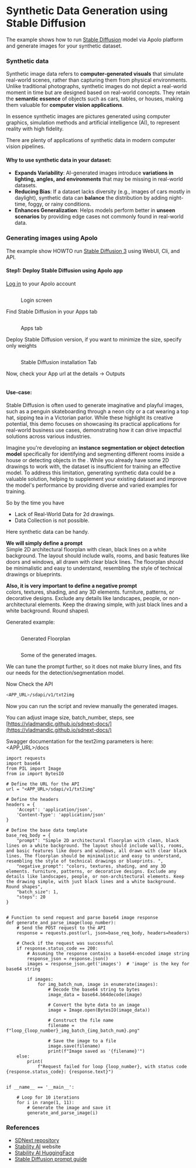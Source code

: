 # Synthetic Data Generation using Stable Diffusion

The example shows how to run [Stable Diffusion](https://huggingface.co/stabilityai/stable-diffusion-3-medium) model via Apolo platform and generate images for your synthetic dataset.&#x20;

### Synthetic data

Synthetic image data refers to **computer-generated visuals** that simulate real-world scenes, rather than capturing them from physical environments. Unlike traditional photographs, synthetic images do not depict a real-world moment in time but are designed based on real-world concepts. They retain the **semantic essence** of objects such as cars, tables, or houses, making them valuable for **computer vision applications**.

In essence synthetic images are pictures generated using computer graphics, simulation methods and artificial intelligence (AI), to represent reality with high fidelity.

There are plenty of applications of synthetic data in modern computer vision pipelines.

#### Why to use synthetic data in your dataset:

* **Expands Variability**: AI-generated images introduce **variations in lighting, angles, and environments** that may be missing in real-world datasets.
* **Reducing Bias**: If a dataset lacks diversity (e.g., images of cars mostly in daylight), synthetic data can **balance** the distribution by adding night-time, foggy, or rainy conditions.
* **Enhances Generalization**: Helps models perform better in **unseen scenarios** by providing edge cases not commonly found in real-world data.

### Generating images using Apolo

The example show HOWTO run [Stable Diffusion 3](https://huggingface.co/stabilityai/stable-diffusion-3-medium/tree/main) using WebUI, Cli, and API.

#### Step1: Deploy Stable Diffusion using Apolo app

[Log in](https://console.apolo.us/auth) to your Apolo account

<figure><img src="../.gitbook/assets/image (33).png" alt=""><figcaption><p>Login screen</p></figcaption></figure>

Find Stable Diffusion in your Apps tab

<figure><img src="../.gitbook/assets/image (35).png" alt=""><figcaption><p>Apps tab</p></figcaption></figure>

Deploy Stable Diffusion version, if you want to minimize the size, specify only weights

<figure><img src="../.gitbook/assets/image (9).png" alt=""><figcaption><p>Stable Diffusion installation Tab</p></figcaption></figure>

Now, check your App url at the details -> Outputs

<figure><img src="../.gitbook/assets/image (23).png" alt=""><figcaption></figcaption></figure>

#### Use-case:&#x20;

Stable Diffusion is often used to generate imaginative and playful images, such as a penguin skateboarding through a neon city or a cat wearing a top hat, sipping tea in a Victorian parlor. While these highlight its creative potential, this demo focuses on showcasing its practical applications for real-world business use cases, demonstrating how it can drive impactful solutions across various industries.

Imagine you're developing an **instance segmentation or object detection model** specifically for identifying and segmenting different rooms inside a house or detecting objects in the . While you already have some 2D drawings to work with, the dataset is insufficient for training an effective model. To address this limitation, generating synthetic data could be a valuable solution, helping to supplement your existing dataset and improve the model's performance by providing diverse and varied examples for training.

So by the time you have

* Lack of Real-World Data for 2d drawings.
* Data Collection is not possible.

Here synthetic data can be handy.

**We will simply define a prompt** \
Simple 2D architectural floorplan with clean, black lines on a white background. The layout should include walls, rooms, and basic features like doors and windows, all drawn with clear black lines. The floorplan should be minimalistic and easy to understand, resembling the style of technical drawings or blueprints.

**Also, it is very important to define a negative prompt**\
colors, textures, shading, and any 3D elements. furniture, patterns, or decorative designs. Exclude any details like landscapes, people, or non-architectural elements. Keep the drawing simple, with just black lines and a white background. Round shapes\


Generated example:

<figure><img src="../.gitbook/assets/image (16).png" alt=""><figcaption><p>Generated Floorplan</p></figcaption></figure>

<figure><img src="../.gitbook/assets/image (17).png" alt=""><figcaption><p>Some of the generated images.</p></figcaption></figure>

We can tune the prompt further, so it does not make blurry lines, and fits our needs for the detection/segmentation model.

Now Check the API&#x20;

```bash
<APP_URL>/sdapi/v1/txt2img
```

Now you can run the script and review manually the generated images.

You can adjust image size, batch\_number, steps, see [https://vladmandic.github.io/sdnext-docs/](https://vladmandic.github.io/sdnext-docs/)

Swagger documentation for the text2img parameters is here:\
\<APP\_URL>/docs

```
import requests
import base64
from PIL import Image
from io import BytesIO

# Define the URL for the API
url = "<APP_URL>/sdapi/v1/txt2img"

# Define the headers
headers = {
    'Accept': 'application/json',
    'Content-Type': 'application/json'
}

# Define the base data template
base_req_body = {
    "prompt": "Simple 2D architectural floorplan with clean, black lines on a white background. The layout should include walls, rooms, and basic features like doors and windows, all drawn with clear black lines. The floorplan should be minimalistic and easy to understand, resembling the style of technical drawings or blueprints. ",
    "negative_prompt": "colors, textures, shading, and any 3D elements. furniture, patterns, or decorative designs. Exclude any details like landscapes, people, or non-architectural elements. Keep the drawing simple, with just black lines and a white background. Round shapes",
    "batch_size": 1,
    "steps": 20
}


# Function to send request and parse base64 image response
def generate_and_parse_image(loop_number):
    # Send the POST request to the API
    response = requests.post(url, json=base_req_body, headers=headers)

    # Check if the request was successful
    if response.status_code == 200:
        # Assuming the response contains a base64-encoded image string
        response_json = response.json()
        images = response_json.get('images')  # 'image' is the key for base64 string

        if images:
            for img_batch_num, image in enumerate(images):
                # Decode the base64 string to bytes
                image_data = base64.b64decode(image)

                # Convert the byte data to an image
                image = Image.open(BytesIO(image_data))

                # Construct the file name
                filename = f"loop_{loop_number}_img_batch_{img_batch_num}.png"

                # Save the image to a file
                image.save(filename)
                print(f"Image saved as '{filename}'")
    else:
        print(
            f"Request failed for loop {loop_number}, with status code {response.status_code}: {response.text}")


if __name__ == '__main__':

    # Loop for 10 iterations
    for i in range(1, 11):
        # Generate the image and save it
        generate_and_parse_image(i)

```

### References

* [SDNext repository](https://github.com/neuro-inc/sdnext)
* [Stability AI](https://stability.ai/) website
* [Stability AI HuggingFace](https://huggingface.co/stabilityai)
* [Stable Diffusion prompt guide](https://stability.ai/learning-hub/stable-diffusion-3-5-prompt-guide)


